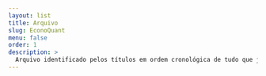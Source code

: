 ```yaml
---
layout: list
title: Arquivo
slug: EconoQuant
menu: false
order: 1
description: >
  Arquivo identificado pelos títulos em ordem cronológica de tudo que já foi produzido no EconoQuant.
---
```

